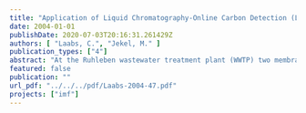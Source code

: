 ```yaml
---
title: "Application of Liquid Chromatography-Online Carbon Detection (LC-OCD) to the understanding of organic fouling in membrane bioreactors (MBRs)"
date: 2004-01-01
publishDate: 2020-07-03T20:16:31.261429Z
authors: [ "Laabs, C.", "Jekel, M." ]
publication_types: ["4"]
abstract: "At the Ruhleben wastewater treatment plant (WWTP) two membrane bioreactor (MBR) pilot plants have been operated since September 2001 by Veolia Water and Berliner Wasserbetriebe. The primary aim of the piloting is the investigation of biological phosphorus removal in conjunction with nitrification/denitrification in MBRs for later use in remote areas and small scale applications (WWTP serving a few thousand inhabitants) [Gnirss et al 2003a]. Both plants are fed with the same raw wastewater as it is treated in the conventional wastewater treatment plant. Instead of the mechanical treatment of the conventional plant, the raw wastewater passes a 1 mm punch hole screen prior to the biological treatment in the two MBR pilot plants. The two pilot plants are operated under parallel operating conditions (same raw wastewater, same sludge age and sludge concentration , etc.), but there are two different biological process configurations: pre-denitrification and postdenitrification without addition of a carbon source. Over the first year of operation, it has been observed that the unit with post-denitrification exhibited more rapid membrane fouling than the one with pre-denitrification. Preliminary LC-OCD (liquid chromatography-organic carbon detection) measurements carried out with the permeate compared to paper filtered sludge showed differences between the two units regarding the concentration of colloids and large macromolecules (as measured in the polysaccharide peak). Hence, an assessment and investigation of the fouling behaviour of the two MBR pilot plants was commenced. The results are presented in this report."
featured: false
publication: ""
url_pdf: "../../../pdf/Laabs-2004-47.pdf"
projects: ["imf"]
---
```


